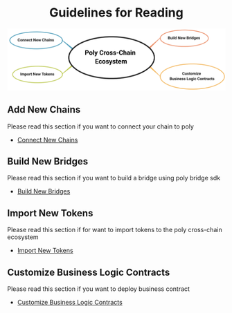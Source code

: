 <h1 align="center">Guidelines for Reading</h1>

<div align=center><img src="resources/reading_guideline.png" alt=""/></div>

## Add New Chains
Please read this section if you want to connect your chain to poly
- [Connect New Chains](new_chain/readme.md)

## Build New Bridges
Please read this section if you want to build a bridge using poly bridge sdk
- [Build New Bridges](new_product/integrate_bridge/readme.md)

## Import New Tokens
Please read this section if for want to import tokens to the poly cross-chain ecosystem
- [Import New Tokens](new_product/integrate_tokens/readme.md)

## Customize Business Logic Contracts

Please read this section if you want to deploy business contract

- [Customize Business Logic Contracts](new_product/integrate_contracts/readme.md)

